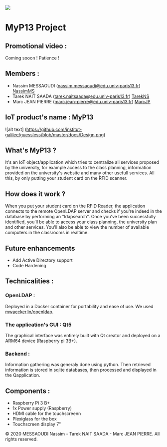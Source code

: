 ![](https://user-images.githubusercontent.com/56651736/72690478-1293fc00-3b1d-11ea-855e-099b8d1767c8.png)

# **MyP13 Project**

## Promotional video :
Coming sooon ! Patience ! 

## Members :

* Nassim MESSAOUDI (nassim.messaoudi@edu.univ-paris13.fr) [NassimMS](https://github.com/nstarek "nstarek")
* Tarek NAIT SAADA (tarek.naitsaada@edu.univ-paris13.fr) [TarekNS](https://github.com/nstarek "nstarek")
* Marc JEAN PIERRE (marc.jean-pierre@edu.univ-paris13.fr) [MarcJP](https://github.com/marcjeanpierre "marcjeanpierre")

## IoT product's name : MyP13

![alt text] (https://github.com/institut-galilee/guessless/blob/master/docs/Design.png)

## What's MyP13 ?

It's an IoT object/application which tries to centralize all services proposed by the university, for example access to the class planning, information provided on the university's website and many other usefull services. 
All this, by only putting your student card on the RFID scanner. 

## How does it work ?

When you put your student card on the RFID Reader, the application connects to the remote OpenLDAP server and checks if you're indeed in the database by performing an "ldapsearch". Once you've been successfully identified, you'll be able to access your class planning, the university plan and other services. You'll also be able to view the number of available computers in the classrooms in realtime.

## Future enhancements

* Add Active Directory support
* Code Hardening 

## Technicalities :

### OpenLDAP :

Deployed in a Docker container for portability and ease of use. We used [mwaeckerlin/openldap](https://hub.docker.com/r/mwaeckerlin/openldap).

### The application's GUI : Qt5

The graphical interface was entirely built with Qt creator and deployed on a ARM64 device (Raspberry pi 3B+).

### Backend :

Information gathering was generaly done using python. Then retrieved information is stored in sqlite databases, then processed and displayed in the Qapplication.
 
## Components :

* Raspberry Pi 3 B+
* 1x Power supply (Raspberry)
* HDMI cable for the touchscreenn
* Plexiglass for the box
* Touchscreen display 7"


© 2020 MESSAOUDI Nassim - Tarek NAIT SAADA - Marc JEAN PIERRE. All rights reserved.
